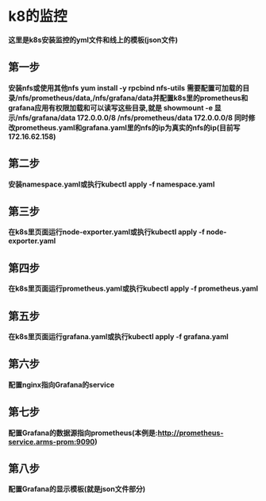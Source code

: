 # k8的监控
**这里是k8s安装监控的yml文件和线上的模板(json文件)**
## 第一步
**安装nfs或使用其他nfs**
**yum install -y rpcbind nfs-utils**
**需要配置可加载的目录/nfs/prometheus/data,/nfs/grafana/data并配置k8s里的prometheus和grafana应用有权限加载和可以读写这些目录,就是 showmount -e 显示/nfs/grafana/data    172.0.0.0/8
/nfs/prometheus/data 172.0.0.0/8
   同时修改prometheus.yaml和grafana.yaml里的nfs的ip为真实的nfs的ip(目前写172.16.62.158)**
## 第二步 
**安装namespace.yaml或执行kubectl apply -f namespace.yaml**
## 第三步 
**在k8s里页面运行node-exporter.yaml或执行kubectl apply -f node-exporter.yaml**
## 第四步 
**在k8s里页面运行prometheus.yaml或执行kubectl apply -f prometheus.yaml**
## 第五步 
**在k8s里页面运行grafana.yaml或执行kubectl apply -f grafana.yaml**
## 第六步 
**配置nginx指向Grafana的service**
## 第七步 
**配置Grafana的数据源指向prometheus(本例是:http://prometheus-service.arms-prom:9090)**
## 第八步 
**配置Grafana的显示模板(就是json文件部分)**
